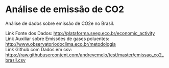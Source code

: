 # Análise de emissão de CO2

Análise de dados sobre emissão de CO2e no Brasil.

Link Fonte dos Dados: http://plataforma.seeg.eco.br/economic_activity \
Link Auxiliar sobre Emissões de gases poluentes: http://www.observatoriodoclima.eco.br/metodologia \
Link Github com Dados em csv: https://raw.githubusercontent.com/andrevcmelo/test/master/emissao_co2_brasil.csv
